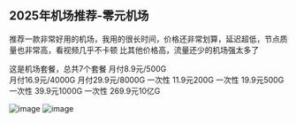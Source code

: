 ## **2025年机场推荐**-零元机场

推荐一款非常好用的机场，我用的很长时间，价格还非常划算，延迟超低，节点质量也非常高，看视频几乎不卡顿
比其他价格高，流量还少的机场强太多了

这是机场套餐，总共7个套餐
月付8.9元/500G<br>
月付16.9元/4000G
月付29.9元/8000G
一次性 11.9元200G
一次性 19.9元500G
一次性 39.9元1000G
一次性 269.9元10亿G

![image](https://img.xxxh.de/1749117572577.png)
![image](https://img.xxxh.de/1749117780615.png)
